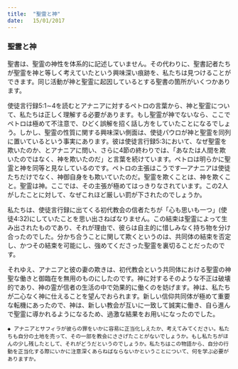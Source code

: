 ```yaml
---
title:  "聖霊と神"
date:   15/01/2017
---
```


### 聖霊と神

聖書は、聖霊の神性を体系的に記述していません。その代わりに、聖書記者たちが聖霊を神と等しく考えていたという興味深い痕跡を、私たちは見つけることができます。同じ活動が神と聖霊に起因しているとする聖書の箇所がいくつかあります。

使徒言行録5:1∼4を読むとアナニアに対するペトロの言葉から、神と聖霊について、私たちは正しく理解する必要があります。もし聖霊が神でないなら、ここでペトロは極めて不注意で、ひどく誤解を招く話し方をしていたことになるでしょう。しかし、聖霊の性質に関する興味深い側面は、使徒パウロが神と聖霊を同列に置いているという事実にあります。彼は使徒言行録5:3において、なぜ聖霊を欺いたのか、とアナニアに問い、さらに4節の終わりでは、「あなたは人間を欺いたのではなく、神を欺いたのだ」と言葉を続けています。ペトロは明らかに聖霊と神を同等と見なしているのです。ペトロの主張はこうです―アナニアは使徒たちだけでなく、神御自身をも欺いていたのだ。聖霊を欺くことは、神を欺くこと。聖霊は神。ここでは、その主張が極めてはっきりなされています。この2人がしたことに対して、なぜこれほど厳しい罰が下されたのでしょうか。

私たちは、使徒言行録に出てくる初代教会の信者たちが「心も思いも一つ」(使徒4:32)にしていたことを思い出さねばなりません。この結束は聖霊によって生み出されたものであり、それが理由で、彼らは自主的に惜しみなく持ち物を分け合ったのでした。分かち合うことに関して欺くというのは、共同体の結束を否定し、かつその結束を可能にし、強めてくださった聖霊を裏切ることだったのです。

それゆえ、アナニアと彼の妻の欺きは、初代教会という共同体における聖霊の神聖な働きと御臨在を無用のものにしたのです。神に対するそのような不正は破壊的であり、神の霊が信者の生活の中で効果的に働くのを妨げます。神は、私たちが二心なく神に仕えることを望んでおられます。新しい信仰共同体が極めて重要な転機にあったので、神は、新しい教会が互いに一致して誠実に働き、自ら進んで聖霊に導かれるようになるため、過激な結果をお用いになったのでした。

`◆ アナニアとサフィラが彼らの罪をいかに容易に正当化しえたか、考えてみてください。私たちも自分の土地を売って、その一部を教会にささげたことがないでしょうか。もし私たちがほんの少し残したとして、それがどうだというのでしょうか。私たちはこの物語から、自分の行動を正当化する際にいかに注意深くあらねばならないかということについて、何を学ぶ必要がありますか。`
